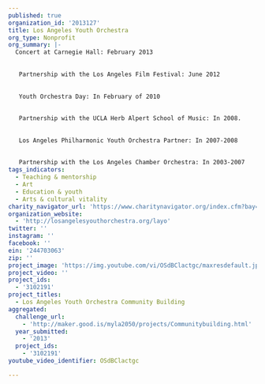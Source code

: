 ```yaml
---
published: true
organization_id: '2013127'
title: Los Angeles Youth Orchestra
org_type: Nonprofit
org_summary: |-
  Concert at Carnegie Hall: February 2013
   
   
   Partnership with the Los Angeles Film Festival: June 2012
   
   
   Youth Orchestra Day: In February of 2010
   
   
   Partnership with the UCLA Herb Alpert School of Music: In 2008.
   
   
   Los Angeles Philharmonic Youth Orchestra Partner: In 2007-2008
   
   
   Partnership with the Los Angeles Chamber Orchestra: In 2003-2007
tags_indicators:
  - Teaching & mentorship
  - Art
  - Education & youth
  - Arts & cultural vitality
charity_navigator_url: 'https://www.charitynavigator.org/index.cfm?bay=search.profile&ein=244703063'
organization_website:
  - 'http://losangelesyouthorchestra.org/layo'
twitter: ''
instagram: ''
facebook: ''
ein: '244703063'
zip: ''
project_image: 'https://img.youtube.com/vi/OSdBClactgc/maxresdefault.jpg'
project_video: ''
project_ids:
  - '3102191'
project_titles:
  - Los Angeles Youth Orchestra Community Building
aggregated:
  challenge_url:
    - 'http://maker.good.is/myla2050/projects/Communitybuilding.html'
  year_submitted:
    - '2013'
  project_ids:
    - '3102191'
youtube_video_identifier: OSdBClactgc

---
```


